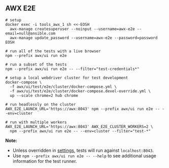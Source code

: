 ## AWX E2E
```shell
# setup
docker exec -i tools_awx_1 sh <<-EOSH
  awx-manage createsuperuser --noinput --username=awx-e2e --email=null@ansible.com
  awx-manage update_password --username=awx-e2e --password=password
EOSH

# run all of the tests with a live browser
npm --prefix awx/ui run e2e

# run a subset of the tests
npm --prefix awx/ui run e2e -- --filter="test-credentials*"

# setup a local webdriver cluster for test development
docker-compose \
  -f awx/ui/test/e2e/cluster/docker-compose.yml \
  -f awx/ui/test/e2e/cluster/docker-compose.devel-override.yml \
  up --scale chrome=2 hub chrome

# run headlessly on the cluster
AWX_E2E_LAUNCH_URL='https://awx:8043' npm --prefix awx/ui run e2e -- --env=cluster

# run with multiple workers
AWX_E2E_LAUNCH_URL='https://awx:8043' AWX_E2E_CLUSTER_WORKERS=2 \
  npm --prefix awx/ui run e2e -- --env=cluster --filter="test-*"
```

**Note:**
- Unless overridden in [settings](settings.js), tests will run against `localhost:8043`.
- Use `npm --prefix awx/ui run e2e -- --help` to see additional usage information for the test runner.
